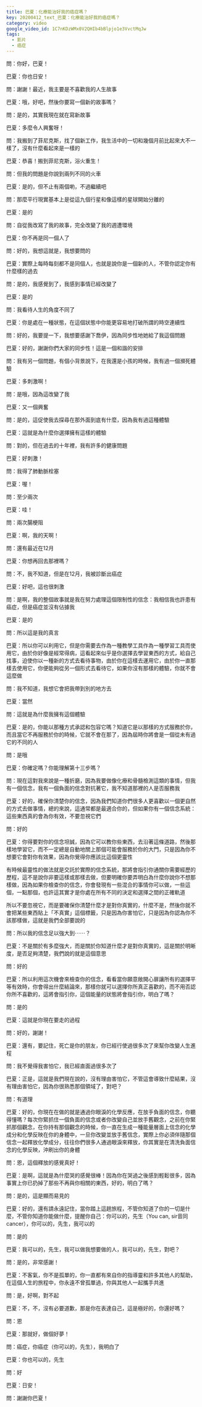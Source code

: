 ```yaml
---
title: 巴夏：化療能治好我的癌症嗎？
key: 20200412_text_巴夏：化療能治好我的癌症嗎？
category: video
google_video_id: 1C7nKDzWMx0V2QHIb4bBlpjo1e3VvctMqJw
tags:
  - 影片
  - 癌症
---
```


問：你好，巴夏！

巴夏：你也日安！

問：謝謝！最近，我主要是不喜歡我的人生故事

巴夏：哦，好吧，然後你要寫一個新的故事嗎？

問：是的，其實我現在就在寫新故事

巴夏：多麼令人興奮呀！

問：我搬到了菲尼克斯，找了個新工作，我生活中的一切和幾個月前比起來大不一樣了，沒有什麼看起來是一樣的

巴夏：恭喜！搬到菲尼克斯，浴火重生！

問：但我的問題是你說到兩列不同的火車

巴夏：是的，但不止有兩個喲，不過繼續吧

問：那麼平行現實基本上是從這九個行星和像這樣的星球開始分離的

巴夏：是的

問：自從我改寫了我的故事，完全改變了我的週遭環境

巴夏：你不再是同一個人了

問：好的，我想這就是，我想要問的

巴夏：實際上每時每刻都不是同個人，也就是說你是一個新的人，不管你認定你有什麼樣的過去

問：是的，我感覺到了，我感到事情已經改變了

巴夏：是的

問：我看待人生的角度不同了

巴夏：你是處在一種狀態，在這個狀態中你能更容易地打破所謂的時空連續性

問：好的，我要提一下，我想要感謝下喬伊，因為同步性地她給了我這個問題

巴夏：好的，謝謝你們大家的同步性！這是一個和諧的安排

問：我有另一個問題，有個小背景說下，在我還是小孩的時候，我有過一個瀕死體驗

巴夏：多刺激啊！

問：是哦，因為這改變了我

巴夏：又一個興奮

問：是的，這促使我去探尋在那外面到底有什麼，因為我有過這種體驗

巴夏：這就是為什麼你選擇擁有這樣的體驗

問：對的，但在過去的十年裡，我有許多的健康問題

巴夏：好刺激！

問：我得了肺動脈栓塞

巴夏：喔！

問：至少兩次

巴夏：哇！

問：兩次腸梗阻

巴夏：啊，我的天啊！

問：還有最近在12月

巴夏：你想再回去那裡嗎？

問：不，我不知道，但是在12月，我被診斷出癌症

巴夏：好吧，這也很刺激

問：是啊，我的整個故事就是我在努力處理這個限制性的信念：我相信我也許患有癌症，但是癌症並沒有佔據我

巴夏：是的

問：所以這是我的真言

巴夏：所以你可以利用它，但是你需要去作為一種教學工具作為一種學習工具而使用它，由於你好像是經常得病，這看起來似乎是你選擇去學習東西的方式，給自己找事，迫使你以一種新的方式去看待事物，由於你在這樣去運用它，由於你一直那樣去使用它，你便能夠從另一個形式去看待它，如果你沒有那樣的體驗，你就不會這麼做

問：我不知道，我想它會把我帶到別的地方去

巴夏：當然

問：這就是為什麼我擁有這個體驗

巴夏：是的，你能以那種方式承認和包容它嗎？知道它是以那樣的方式服務於你，而且當它不再服務於你的時候，它就不會在那了，因為屆時你將會是一個從未有過它的不同的人

問：是哦

巴夏：你確定嗎？你能理解第十三步嗎？

問：現在這對我來說是一種折磨，因為我要做像化療和骨髓檢測這類的事情，但我有一個信念，我有一個負面的信念對抗著它，我不知道那裡的人是否服務我

巴夏：好的，確保你清楚你的信念，因為我們知道你們很多人更喜歡以一個更自然的方式去做事情，總的來說，這通常都是最適合你的，但如果你有一個信念系統：這些東西真的會為你有效，不要忽視它們

問：好的

巴夏：你得要對你的信念坦誠，因為它可以教你些東西，去沿著這條道路，然後那樣地學習它，而不一定總是自動地關上那個可能會服務於你的大門，只是因為你不想要它會對你有效果，因為你覺得你應該比這個更靈性

有時候最靈性的做法就是交託於實際的信念系統，那將會指引你通關你需要經歷的歷程，這不是說你非要這樣或那樣去做，但要明確你要弄明白為什麼你說你不想那樣做，因為如果你檢查你的信念，你會發現有一些混合的事情你可以做，一些這個，一點那個，也許這其實才是你處在所有不同的決定和選擇之間的正確軌道

所以不要忽視它，而是要確保你清楚什麼才是對你真實的，什麼不是，然後你就不會把某些東西貼上「不真實」這個標籤，只是因為你害怕它，只是因為你認為你不該那樣做，這就是我們全部要說的

問：所以我的信念足以強大到⋯⋯？

巴夏：不是關於有多麼強大，而是關於你知道什麼才是對你真實的，這是關於明晰度，是否足夠清楚，我們說的就是這個意思

問：好的

巴夏：所以利用這次機會來檢查你的信念，看看當你願意敞開心扉讓所有的選擇平等有效時，你會得出什麼結論來，那樣你就可以選擇你所真正喜歡的，而不用否認你所不喜歡的，這將會指引你，這個能量的狀態將會指引你，明白了嗎？

問：是的

巴夏：這就是你現在要走的過程

問：好的，謝謝！

巴夏：還有，要記住，死亡是你的朋友，你已經行使過很多次了來幫你改變人生進程

問：我不覺得我害怕它，我已經直面過很多次了

巴夏：正是，這就是我們現在說的，沒有理由害怕它，不管這會導致什麼結果，沒有理由害怕它，因為你很熟悉那個領域了，對吧？

問：有道理

巴夏：好的，你現在在做的就是通過你眼淚的化學反應，在放手負面的信念，你聽得懂嗎？每次你緊抓住一個負面的信念或者你改變自己並放手舊觀念，之前在你緊抓那個觀念，在你持有那個觀念的時候，你一直在生成一種能量層面上信念的化學成分和化學反映在你的身體中，一旦你改變並放手舊信念，實際上你必須伴隨那個信念一起釋放化學成分，往往你們很多人通過眼淚來釋放，你其實是在清洗負面信念的化學反映，沖刷出你的身體

問：恩，這個釋放的感覺真好！

巴夏：是啊，這就是為什麼哭的感覺很棒！因為你在哭過之後感到輕鬆很多，因為事實上你已扔掉了那些不再與你相關的東西，好的，明白了嗎？

問：是的，這是顯而易見的

巴夏：好的，還有請永遠記住，當你踏上這趟旅程，不管你知道了你的一切是什麼，不管你知道你能做什麼，提醒你自己：你可以的，先生（You can, sir音同cancer），你可以的，先生，我可以的

問：是的

巴夏：我可以的，先生，我可以做我想要做的人，我可以的，先生，對吧？

問：是的，非常感謝！

巴夏：不客氣，你不是孤單的，你一直都有來自你的指導靈和許多其他人的幫助，在這個人生的旅程中，你永遠不曾孤單過，你與其他人一起攜手共進

問：是，好啊，對不起

巴夏：不，不，沒有必要道歉，那是你在表達自己，這是極好的，你還好嗎？

問：恩

巴夏：那就好，做個好夢！

問：癌症，你癌症（你可以的，先生），我明白了

巴夏：你也可以的，先生

問：好

巴夏：日安！

問：謝謝你巴夏！
